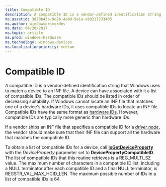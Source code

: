 ```yaml
---
title: Compatible ID
description: A compatible ID is a vendor-defined identification string that Windows uses to match a device to an INF file.
ms.assetid: 3d20b43a-9e2b-4a8d-9a1a-eb9217233405
ms.author: windowsdriverdev
ms.date: 04/20/2017
ms.topic: article
ms.prod: windows-hardware
ms.technology: windows-devices
ms.localizationpriority: medium
---
```


# Compatible ID


A compatible ID is a vendor-defined identification string that Windows uses to match a device to an INF file. A device can have associated with it a list of compatible IDs. The compatible IDs should be listed in order of decreasing suitability. If Windows cannot locate an INF file that matches one of a device's hardware IDs, it uses compatible IDs to locate an INF file. Compatible IDs have the same format as [hardware IDs](hardware-ids.md). However, compatible IDs are typically more generic than hardware IDs.




If a vendor ships an INF file that specifies a compatible ID for a [*driver node*](https://msdn.microsoft.com/library/windows/hardware/ff556277#wdkgloss-driver-node), the vendor should make sure that their INF file can support all the hardware that matches the compatible ID.

To obtain a list of compatible IDs for a device, call [**IoGetDeviceProperty**](https://msdn.microsoft.com/library/windows/hardware/ff549203) with the *DeviceProperty* parameter set to **DevicePropertyCompatibleID**. The list of compatible IDs that this routine retrieves is a REG_MULTI_SZ value. The maximum number of characters in a compatible ID list, including a NULL terminator after each compatible ID and a final NULL terminator, is REGSTR_VAL_MAX_HCID_LEN. The maximum possible number of IDs in a list of compatible IDs is 64.

 

 





